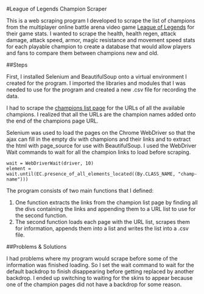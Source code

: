 #League of Legends Champion Scraper

This is a web scraping program I developed to scrape the list of champions from the multiplayer online battle arena video game [League of Legends](https://play.na.leagueoflegends.com/en_US) for their game stats. I wanted to scrape the health, health regen, attack damage, attack speed, armor, magic resistance and movement speed stats for each playable champion to create a database that would allow players and fans to compare them between champions new and old.

##Steps

First, I installed Selenium and BeautifulSoup onto a virtual environment I created for the program. I imported the libraries and modules that I was needed to use for the program and created a new .csv file for recording the data.

I had to scrape the [champions list page](https://na.leagueoflegends.com/en/game-info/champions/) for the URLs of all the available champions. I realized that all the URLs are the champion names added onto the end of the champions page URL.

Selenium was used to load the pages on the Chrome WebDriver so that the ajax can fill in the empty div with champions and their links and to extract the html with page_source for use with BeautifulSoup. I used the WebDriver Wait commands to wait for all the champion links to load before scraping.
```
wait = WebDriverWait(driver, 10)
element = wait.until(EC.presence_of_all_elements_located((By.CLASS_NAME, "champ-name")))
```

The program consists of two main functions that I defined:
1. One function extracts the links from the champion list page by finding all the divs containing the links and appending them to a URL list to use for the second function.
2. The second function loads each page with the URL list, scrapes them for information, appends them into a list and writes the list into a .csv file.

##Problems & Solutions

I had problems where my program would scrape before some of the information was finished loading. So I set the wait command to wait for the default backdrop to finish disappearing before getting replaced by another backdrop. I ended up switching to waiting for the skins to appear because one of the champion pages did not have a backdrop for some reason.